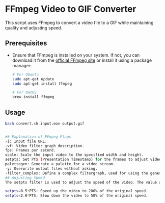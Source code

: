 # FFmpeg Video to GIF Converter

This script uses FFmpeg to convert a video file to a GIF while maintaining quality and adjusting speed.

## Prerequisites

- Ensure that FFmpeg is installed on your system. If not, you can download it from the [official FFmpeg site](https://ffmpeg.org/download.html) or install it using a package manager:

  ```sh
  # For Ubuntu
  sudo apt-get update
  sudo apt-get install ffmpeg

  # For macOS
  brew install ffmpeg
  ```

## Usage

```sh
bash convert.sh input.mov output.gif


## Explanation of FFmpeg Flags
-i: Input file URL.
-vf: Video filter graph description.
fps: Frames per second.
scale: Scale the input video to the specified width and height.
setpts: Set PTS (Presentation Timestamp) for the frames to adjust video speed.
palettegen: Generate a palette for a video stream.
-y: Overwrite output files without asking.
-filter_complex: Define a complex filtergraph, used for using the generated palette in the conversion.
## Adjusting Speed
The setpts filter is used to adjust the speed of the video. The value setpts=1.43*PTS will slow down the video to 70% of its original speed. Adjust the multiplier as needed:

setpts=0.5*PTS: Speed up the video to 200% of the original speed.
setpts=2.0*PTS: Slow down the video to 50% of the original speed.
